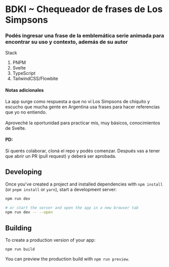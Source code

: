 <h1>BDKI ~ Chequeador de frases de Los Simpsons</h1>
<h3>Podés ingresar una frase de la emblemática serie animada para encontrar su uso y contexto, además de su autor</h3>

<p>Stack</p>
<ol>
    <li>PNPM</li>
    <li>Svelte</li>
    <li>TypeScript</li>
    <li>TailwindCSS/Flowbite</li>
</ol>

<h4>Notas adicionales</h4>
<p>
    La app surge como respuesta a que no ví Los Simpsons de chiquito y escucho que mucha gente en Argentina usa frases para hacer referencias que yo no entiendo. 
    <br></br>
    Aproveché la oportunidad para practicar mis, muy básicos, conocimientos de Svelte.
</p>

<h4>PD:</h4>
<p>
    Si querés colaborar, cloná el repo y podés comenzar. Después vas a tener que abrir un PR (pull request) y deberá ser aprobada.
</p>





## Developing

Once you've created a project and installed dependencies with `npm install` (or `pnpm install` or `yarn`), start a development server:

```bash
npm run dev

# or start the server and open the app in a new browser tab
npm run dev -- --open
```

## Building

To create a production version of your app:

```bash
npm run build
```

You can preview the production build with `npm run preview`.